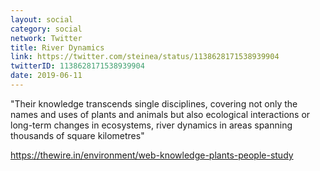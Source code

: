 ```yaml
---
layout: social
category: social
network: Twitter
title: River Dynamics
link: https://twitter.com/steinea/status/1138628171538939904
twitterID: 1138628171538939904
date: 2019-06-11
---
```


"Their knowledge transcends single disciplines, covering not only the names and uses of plants and animals but also ecological interactions or long-term changes in ecosystems, river dynamics in areas spanning thousands of square kilometres"

<https://thewire.in/environment/web-knowledge-plants-people-study>
